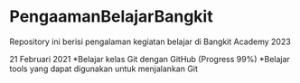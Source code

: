 # PengaamanBelajarBangkit
Repository ini berisi pengalaman kegiatan belajar di Bangkit Academy 2023

21 Februari 2021
*Belajar kelas Git dengan GitHub (Progress 99%)
*Belajar tools yang dapat digunakan untuk menjalankan Git 

